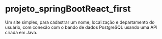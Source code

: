 # projeto_springBootReact_first
Um site simples, para cadastrar um nome, localização e departamento do usuário, com conexão com o bando de dados PostgreSQL usando uma API criada em Java.
